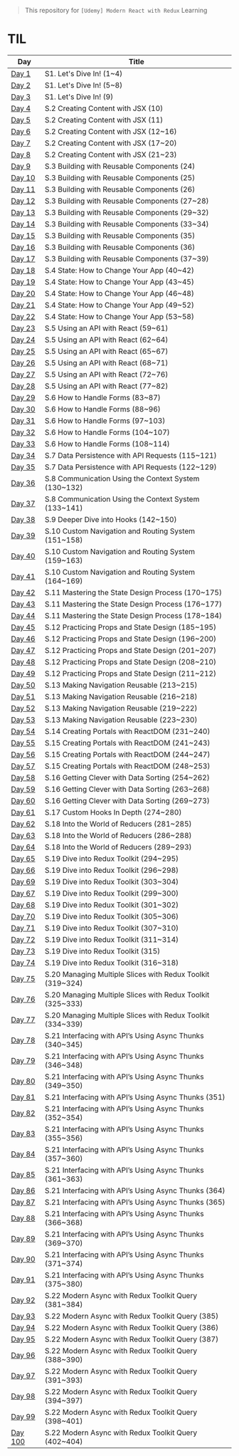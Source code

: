 > This repository for `[Udemy] Modern React with Redux` Learning

# TIL

| Day                             | Title                                                      |
| ------------------------------- | ---------------------------------------------------------- |
| [Day 1](./markdown/221230.md)   | S1. Let's Dive In! (1~4)                                   |
| [Day 2](./markdown/221231.md)   | S1. Let's Dive In! (5~8)                                   |
| [Day 3](./markdown/230101.md)   | S1. Let's Dive In! (9)                                     |
| [Day 4](./markdown/230102.md)   | S.2 Creating Content with JSX (10)                         |
| [Day 5](./markdown/230103.md)   | S.2 Creating Content with JSX (11)                         |
| [Day 6](./markdown/230104.md)   | S.2 Creating Content with JSX (12~16)                      |
| [Day 7](./markdown/230105.md)   | S.2 Creating Content with JSX (17~20)                      |
| [Day 8](./markdown/230106.md)   | S.2 Creating Content with JSX (21~23)                      |
| [Day 9](./markdown/230107.md)   | S.3 Building with Reusable Components (24)                 |
| [Day 10](./markdown/230108.md)  | S.3 Building with Reusable Components (25)                 |
| [Day 11](./markdown/230109.md)  | S.3 Building with Reusable Components (26)                 |
| [Day 12](./markdown/230110.md)  | S.3 Building with Reusable Components (27~28)              |
| [Day 13](./markdown/230111.md)  | S.3 Building with Reusable Components (29~32)              |
| [Day 14](./markdown/230112.md)  | S.3 Building with Reusable Components (33~34)              |
| [Day 15](./markdown/230113.md)  | S.3 Building with Reusable Components (35)                 |
| [Day 16](./markdown/230114.md)  | S.3 Building with Reusable Components (36)                 |
| [Day 17](./markdown/230115.md)  | S.3 Building with Reusable Components (37~39)              |
| [Day 18](./markdown/230116.md)  | S.4 State: How to Change Your App (40~42)                  |
| [Day 19](./markdown/230117.md)  | S.4 State: How to Change Your App (43~45)                  |
| [Day 20](./markdown/230118.md)  | S.4 State: How to Change Your App (46~48)                  |
| [Day 21](./markdown/230119.md)  | S.4 State: How to Change Your App (49~52)                  |
| [Day 22](./markdown/230120.md)  | S.4 State: How to Change Your App (53~58)                  |
| [Day 23](./markdown/230121.md)  | S.5 Using an API with React (59~61)                        |
| [Day 24](./markdown/230122.md)  | S.5 Using an API with React (62~64)                        |
| [Day 25](./markdown/230123.md)  | S.5 Using an API with React (65~67)                        |
| [Day 26](./markdown/230124.md)  | S.5 Using an API with React (68~71)                        |
| [Day 27](./markdown/230125.md)  | S.5 Using an API with React (72~76)                        |
| [Day 28](./markdown/230126.md)  | S.5 Using an API with React (77~82)                        |
| [Day 29](./markdown/230127.md)  | S.6 How to Handle Forms (83~87)                            |
| [Day 30](./markdown/230128.md)  | S.6 How to Handle Forms (88~96)                            |
| [Day 31](./markdown/230129.md)  | S.6 How to Handle Forms (97~103)                           |
| [Day 32](./markdown/230130.md)  | S.6 How to Handle Forms (104~107)                          |
| [Day 33](./markdown/230131.md)  | S.6 How to Handle Forms (108~114)                          |
| [Day 34](./markdown/230201.md)  | S.7 Data Persistence with API Requests (115~121)           |
| [Day 35](./markdown/230202.md)  | S.7 Data Persistence with API Requests (122~129)           |
| [Day 36](./markdown/230203.md)  | S.8 Communication Using the Context System (130~132)       |
| [Day 37](./markdown/230204.md)  | S.8 Communication Using the Context System (133~141)       |
| [Day 38](./markdown/230205.md)  | S.9 Deeper Dive into Hooks (142~150)                       |
| [Day 39](./markdown/230206.md)  | S.10 Custom Navigation and Routing System (151~158)        |
| [Day 40](./markdown/230207.md)  | S.10 Custom Navigation and Routing System (159~163)        |
| [Day 41](./markdown/230208.md)  | S.10 Custom Navigation and Routing System (164~169)        |
| [Day 42](./markdown/230209.md)  | S.11 Mastering the State Design Process (170~175)          |
| [Day 43](./markdown/230210.md)  | S.11 Mastering the State Design Process (176~177)          |
| [Day 44](./markdown/230211.md)  | S.11 Mastering the State Design Process (178~184)          |
| [Day 45](./markdown/230212.md)  | S.12 Practicing Props and State Design (185~195)           |
| [Day 46](./markdown/230213.md)  | S.12 Practicing Props and State Design (196~200)           |
| [Day 47](./markdown/230214.md)  | S.12 Practicing Props and State Design (201~207)           |
| [Day 48](./markdown/230215.md)  | S.12 Practicing Props and State Design (208~210)           |
| [Day 49](./markdown/230216.md)  | S.12 Practicing Props and State Design (211~212)           |
| [Day 50](./markdown/230217.md)  | S.13 Making Navigation Reusable (213~215)                  |
| [Day 51](./markdown/230218.md)  | S.13 Making Navigation Reusable (216~218)                  |
| [Day 52](./markdown/230219.md)  | S.13 Making Navigation Reusable (219~222)                  |
| [Day 53](./markdown/230220.md)  | S.13 Making Navigation Reusable (223~230)                  |
| [Day 54](./markdown/230221.md)  | S.14 Creating Portals with ReactDOM (231~240)              |
| [Day 55](./markdown/230222.md)  | S.15 Creating Portals with ReactDOM (241~243)              |
| [Day 56](./markdown/230223.md)  | S.15 Creating Portals with ReactDOM (244~247)              |
| [Day 57](./markdown/230224.md)  | S.15 Creating Portals with ReactDOM (248~253)              |
| [Day 58](./markdown/230225.md)  | S.16 Getting Clever with Data Sorting (254~262)            |
| [Day 59](./markdown/230226.md)  | S.16 Getting Clever with Data Sorting (263~268)            |
| [Day 60](./markdown/230227.md)  | S.16 Getting Clever with Data Sorting (269~273)            |
| [Day 61](./markdown/230228.md)  | S.17 Custom Hooks In Depth (274~280)                       |
| [Day 62](./markdown/230301.md)  | S.18 Into the World of Reducers (281~285)                  |
| [Day 63](./markdown/230302.md)  | S.18 Into the World of Reducers (286~288)                  |
| [Day 64](./markdown/230303.md)  | S.18 Into the World of Reducers (289~293)                  |
| [Day 65](./markdown/230304.md)  | S.19 Dive into Redux Toolkit (294~295)                     |
| [Day 66](./markdown/230305.md)  | S.19 Dive into Redux Toolkit (296~298)                     |
| [Day 69](./markdown/230308.md)  | S.19 Dive into Redux Toolkit (303~304)                     |
| [Day 67](./markdown/230306.md)  | S.19 Dive into Redux Toolkit (299~300)                     |
| [Day 68](./markdown/230307.md)  | S.19 Dive into Redux Toolkit (301~302)                     |
| [Day 70](./markdown/230309.md)  | S.19 Dive into Redux Toolkit (305~306)                     |
| [Day 71](./markdown/230310.md)  | S.19 Dive into Redux Toolkit (307~310)                     |
| [Day 72](./markdown/230311.md)  | S.19 Dive into Redux Toolkit (311~314)                     |
| [Day 73](./markdown/230312.md)  | S.19 Dive into Redux Toolkit (315)                         |
| [Day 74](./markdown/230313.md)  | S.19 Dive into Redux Toolkit (316~318)                     |
| [Day 75](./markdown/230314.md)  | S.20 Managing Multiple Slices with Redux Toolkit (319~324) |
| [Day 76](./markdown/230315.md)  | S.20 Managing Multiple Slices with Redux Toolkit (325~333) |
| [Day 77](./markdown/230316.md)  | S.20 Managing Multiple Slices with Redux Toolkit (334~339) |
| [Day 78](./markdown/230317.md)  | S.21 Interfacing with API’s Using Async Thunks (340~345)   |
| [Day 79](./markdown/230318.md)  | S.21 Interfacing with API’s Using Async Thunks (346~348)   |
| [Day 80](./markdown/230319.md)  | S.21 Interfacing with API’s Using Async Thunks (349~350)   |
| [Day 81](./markdown/230320.md)  | S.21 Interfacing with API’s Using Async Thunks (351)       |
| [Day 82](./markdown/230321.md)  | S.21 Interfacing with API’s Using Async Thunks (352~354)   |
| [Day 83](./markdown/230322.md)  | S.21 Interfacing with API’s Using Async Thunks (355~356)   |
| [Day 84](./markdown/230323.md)  | S.21 Interfacing with API’s Using Async Thunks (357~360)   |
| [Day 85](./markdown/230324.md)  | S.21 Interfacing with API’s Using Async Thunks (361~363)   |
| [Day 86](./markdown/230325.md)  | S.21 Interfacing with API’s Using Async Thunks (364)       |
| [Day 87](./markdown/230326.md)  | S.21 Interfacing with API’s Using Async Thunks (365)       |
| [Day 88](./markdown/230327.md)  | S.21 Interfacing with API’s Using Async Thunks (366~368)   |
| [Day 89](./markdown/230328.md)  | S.21 Interfacing with API’s Using Async Thunks (369~370)   |
| [Day 90](./markdown/230329.md)  | S.21 Interfacing with API’s Using Async Thunks (371~374)   |
| [Day 91](./markdown/230330.md)  | S.21 Interfacing with API’s Using Async Thunks (375~380)   |
| [Day 92](./markdown/230331.md)  | S.22 Modern Async with Redux Toolkit Query (381~384)       |
| [Day 93](./markdown/230401.md)  | S.22 Modern Async with Redux Toolkit Query (385)           |
| [Day 94](./markdown/230402.md)  | S.22 Modern Async with Redux Toolkit Query (386)           |
| [Day 95](./markdown/230403.md)  | S.22 Modern Async with Redux Toolkit Query (387)           |
| [Day 96](./markdown/230404.md)  | S.22 Modern Async with Redux Toolkit Query (388~390)       |
| [Day 97](./markdown/230405.md)  | S.22 Modern Async with Redux Toolkit Query (391~393)       |
| [Day 98](./markdown/230406.md)  | S.22 Modern Async with Redux Toolkit Query (394~397)       |
| [Day 99](./markdown/230407.md)  | S.22 Modern Async with Redux Toolkit Query (398~401)       |
| [Day 100](./markdown/230407.md) | S.22 Modern Async with Redux Toolkit Query (402~404)       |
